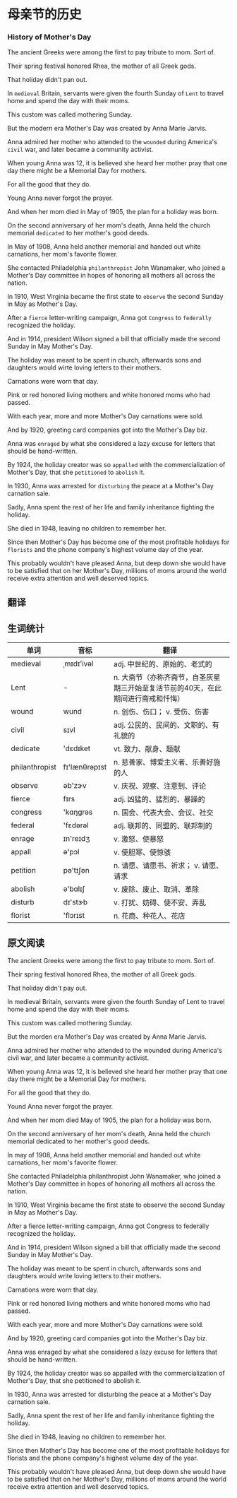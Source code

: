 # 母亲节的历史

### History of Mother's Day
The ancient Greeks were among the first to pay tribute to mom. Sort of.

Their spring festival honored Rhea, the mother of all Greek gods.

That holiday didn't pan out.

In `medieval` Britain, servants were given the fourth Sunday of `Lent` to travel home and spend the day with their moms.

This custom was called mothering Sunday.

But the modern era Mother's Day was created by Anna Marie Jarvis.

Anna admired her mother who attended to the `wounded` during America's `civil` war, and later became a community activist.

When young Anna was 12, it is believed she heard her mother pray that one day there might be a Memorial Day for mothers.

For all the good that they do.

Young Anna never forgot the prayer.

And when her mom died in May of 1905, the plan for a holiday was born.

On the second anniversary of her mom's death, Anna held the church  memorial `dedicated` to her mother's good deeds.

In May of 1908, Anna held another memorial and handed out white carnations, her mom's favorite flower.

She contacted Philadelphia `philanthropist` John Wanamaker, who joined a Mother's Day committee in hopes of honoring all mothers all across the nation.

In 1910, West Virginia became the first state to `observe` the second Sunday in May as Mother's Day.

After a `fierce` letter-writing campaign, Anna got `Congress` to `federally` recognized the holiday.

And in 1914, president Wilson signed a bill that officially made the second Sunday in May Mother's Day.

The holiday was meant to be spent in church, afterwards sons and daughters would wirte loving letters to their mothers.

Carnations were worn that day.

Pink or red honored living mothers and white honored moms who had passed.

With each year, more and more Mother's Day carnations were sold.

And by 1920, greeting card companies got into the Mother's Day biz.

Anna was `enraged` by what she considered a lazy excuse for letters that should be hand-written.

By 1924, the holiday creator was so `appalled` with the commercialization of Mother's Day, that she `petitioned` to `abolish` it.

In 1930, Anna was arrested for `disturbing` the peace at a Mother's Day carnation sale.

Sadly, Anna spent the rest of her life and family inheritance fighting the holiday.

She died in 1948, leaving no children to remember her.

Since then Mother's Day has become one of the most profitable holidays for `florists` and the phone company's highest volume day of the year.

This probably wouldn't have pleased Anna, but deep down she would have to be satisfied that on her Mother's Day, millions of moms around the world receive extra attention and well deserved topics.

## 翻译

## 生词统计
| 单词 | 音标 | 翻译 |
|-|-|-|
| medieval | ˌmɪdɪ'ivəl | adj. 中世纪的、原始的、老式的 |
| Lent | - | n. 大斋节（亦称齐斋节，自圣灰星期三开始至复活节前的40天，在此期间进行斋戒和忏悔） |
| wound | wund | n. 创伤、伤口； v. 受伤、伤害 |
| civil | sɪvl | adj. 公民的、民间的、文职的、有礼貌的 |
| dedicate | 'dɛdɪket | vt. 致力、献身、题献 |
| philanthropist | fɪ'lænθrəpɪst | n. 慈善家、博爱主义者、乐善好施的人 |
| observe | əb'zɝv | v. 庆祝、观察、注意到、评论 |
| fierce | fɪrs | adj. 凶猛的、猛烈的、暴躁的 |
| congress | 'kɑŋɡrəs | n. 国会、代表大会、会议、社交 |
| federal | 'fɛdərəl | adj. 联邦的、同盟的、联邦制的 |
| enrage | ɪn'reɪdʒ | v. 激怒、使暴怒 |
| appall | ə'pɔl | v. 使胆寒、使惊骇 |
| petition | pə'tɪʃən | n. 请愿、请愿书、祈求； v. 请愿、请求 |
| abolish | ə'bɑlɪʃ | v. 废除、废止、取消、革除 |
| disturb | dɪ'stɝb | v. 打扰、妨碍、使不安、弄乱 |
| florist | 'flɔrɪst | n. 花商、种花人、花店 |

## 原文阅读
The ancient Greeks were among the first to pay tribute to mom. Sort of.

Their spring festival honored Rhea, the mother of all Greek gods.

That holiday didn't pay out.

In medieval Britain, servants were given the fourth Sunday of Lent to travel home and spend the day with their moms.

This custom was called mothering Sunday.

But the morden era Mother's Day was created by Anna Marie Jarvis.

Anna admired her mother who attended to the wounded during America's civil war, and later became a community activist.

When young Anna was 12, it is believed she heard her mother pray that one day there might be a Memorial Day for mothers.

For all the good that they do.

Yound Anna never forgot the prayer.

And when her mom died May of 1905, the plan for a holiday was born.

On the second anniversary of her mom's death, Anna held the church memorial dedicated to her mother's good deeds.

In may of 1908, Anna held another memorial and handed out white carnations, her mom's favorite flower.

She contacted Philadelphia philanthropist John Wanamaker, who joined a Mother's Day committee in hopes of honoring all mothers all across the nation.

In 1910, West Virginia became the first state to observe the second Sunday in May as Mother's Day.

After a fierce letter-writing campaign, Anna got Congress to federally recognized the holiday.

And in 1914, president Wilson signed a bill that officially made the second Sunday in May Mother's Day.

The holiday was meant to be spent in church, afterwards sons and daughters would write loving letters to their mothers.

Carnations were worn that day.

Pink or red honored living mothers and white honored moms who had passed.

With each year, more and more Mother's Day carnations were sold.

And by 1920, greeting card companies got into the Mother's Day biz.

Anna was enraged by what she considered a lazy excuse for letters that should be hand-written.

By 1924, the holiday creator was so appalled with the commercialization of Mother's Day, that she petitioned to abolish it.

In 1930, Anna was arrested for disturbing the peace at a Mother's Day carnation sale.

Sadly, Anna spent the rest of her life and family inheritance fighting the holiday.

She died in 1948, leaving no children to remember her.

Since then Mother's Day has become one of the most profitable holidays for florists and the phone company's highest volume day of the year.

This probably wouldn't have pleased Anna, but deep down she would have to be satisfied that on her Mother's Day, millions of moms around the world receive extra attention and well deserved topics.

<src-rtyAudio :src="`http://rtyxmd.gitee.io/rtyresources2019/2019-August/History of Mother's Day.mp3`"></src-rtyAudio>